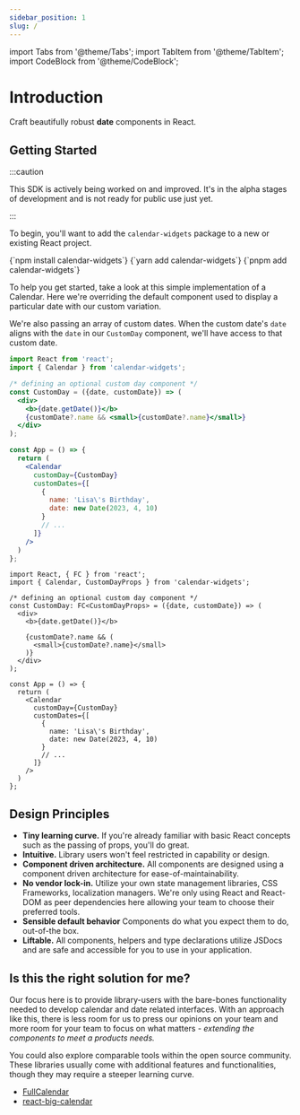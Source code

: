 ```yaml
---
sidebar_position: 1
slug: /
---
```


import Tabs from '@theme/Tabs';
import TabItem from '@theme/TabItem';
import CodeBlock from '@theme/CodeBlock';

# Introduction

Craft beautifully robust **date** components in React. 

## Getting Started

:::caution

This SDK is actively being worked on and improved. It's in the alpha stages of development and is not ready for public use just yet.

:::

To begin, you'll want to add the `calendar-widgets` package to a new or existing React project. 

<Tabs defaultValue="pnpm">
  <TabItem value="npm" label="npm" default>
    <CodeBlock language="sh">
      {`npm install calendar-widgets`}
    </CodeBlock>
  </TabItem>
  <TabItem value="yarn" label="yarn">
     <CodeBlock language="sh">
      {`yarn add calendar-widgets`}
    </CodeBlock>
  </TabItem>
  <TabItem value="pnpm" label="pnpm">
     <CodeBlock language="sh">
      {`pnpm add calendar-widgets`}
    </CodeBlock>
  </TabItem>
</Tabs>

To help you get started, take a look at this simple implementation of a Calendar. Here we're overriding the default component used to display a particular date with our custom variation. 

We're also passing an array of custom dates. When the custom date's `date` aligns with the `date` in our `CustomDay` component, we'll have access to that custom date. 


<Tabs defaultValue="typescript">
  <TabItem value="javascript" label="jsx">




```jsx
import React from 'react';
import { Calendar } from 'calendar-widgets';

/* defining an optional custom day component */
const CustomDay = ({date, customDate}) => (
  <div>
    <b>{date.getDate()}</b>
    {customDate?.name && <small>{customDate?.name}</small>}
  </div>
);

const App = () => {
  return (
    <Calendar 
      customDay={CustomDay}
      customDates={[
        {
          name: 'Lisa\'s Birthday',
          date: new Date(2023, 4, 10)
        }
        // ...
      ]}
    />
  )
};
```


  </TabItem>
  <TabItem value="typescript" label="tsx">




```tsx
import React, { FC } from 'react';
import { Calendar, CustomDayProps } from 'calendar-widgets';

/* defining an optional custom day component */
const CustomDay: FC<CustomDayProps> = ({date, customDate}) => (
  <div>
    <b>{date.getDate()}</b>
    
    {customDate?.name && (
      <small>{customDate?.name}</small>
    )}
  </div>
);

const App = () => {
  return (
    <Calendar 
      customDay={CustomDay}
      customDates={[
        {
          name: 'Lisa\'s Birthday',
          date: new Date(2023, 4, 10)
        }
        // ...
      ]}
    />
  )
};
```



  </TabItem>
  
</Tabs>

## Design Principles

- **Tiny learning curve.** If you're already familiar with basic React concepts such as the passing of props, you'll do great.
- **Intuitive.** Library users won't feel restricted in capability or design. 
- **Component driven architecture.** All components are designed using a component driven architecture for ease-of-maintainability.
- **No vendor lock-in.** Utilize your own state management libraries, CSS Frameworks, localization managers. We're only using React and React-DOM as peer dependencies here allowing your team to choose their preferred tools.
- **Sensible default behavior** Components do what you expect them to do, out-of-the box. 
- **Liftable.** All components, helpers and type declarations utilize JSDocs and are safe and accessible for you to use in your application. 


## Is this the right solution for me?

Our focus here is to provide library-users with the bare-bones functionality needed to develop calendar and date related interfaces. With an approach like this, there is less room for us to press our opinions on your team and more room for your team to focus on what matters - _extending the components to meet a products needs._

You could also explore comparable tools within the open source community. These libraries usually come with additional features and functionalities, though they may require a steeper learning curve.

- [FullCalendar](https://fullcalendar.io/)
- [react-big-calendar](http://jquense.github.io/react-big-calendar/)
